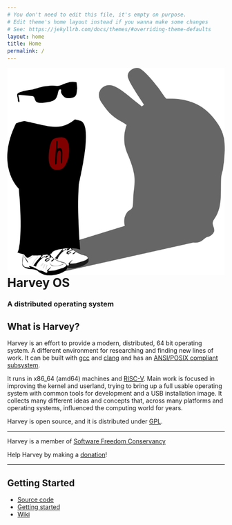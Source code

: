 ```yaml
---
# You don't need to edit this file, it's empty on purpose.
# Edit theme's home layout instead if you wanna make some changes
# See: https://jekyllrb.com/docs/themes/#overriding-theme-defaults
layout: home
title: Home
permalink: /
---
```


<img style="margin-left:10px; float: right;" src="/images/harvey-os-logo.svg" alt="harvey loves you!"/>

# Harvey OS
### A distributed operating system

## What is Harvey?

Harvey is an effort to provide a modern, distributed, 64 bit operating system. A different environment for researching and finding new lines of work. It can be built with <a href="https://gcc.gnu.org/">gcc</a> and <a href="http://clang.llvm.org/">clang</a> and has an [ANSI/POSIX compliant subsystem](https://github.com/Harvey-OS/apex/wiki).

It runs in x86_64 (amd64) machines and [RISC-V](https://riscv.org/). Main work is focused in improving the kernel and userland, trying to bring up a full usable operating system with common tools for development and a USB installation image. It collects many different ideas and concepts that, across many platforms and operating systems, influenced the computing world for years.

Harvey is open source, and it is distributed under [GPL](http://www.gnu.org/licenses/old-licenses/gpl-2.0.en.html).

-----
Harvey is a member of [Software Freedom Conservancy](https://github.com/Harvey-OS/harvey/wiki/Conservancy)

Help Harvey by making a [donation](donate)!

-----

## Getting Started

- [Source code](https://github.com/Harvey-OS/harvey)
- [Getting started](https://github.com/Harvey-OS/harvey/wiki/Getting-Started)
- [Wiki](https://github.com/Harvey-OS/harvey/wiki)
